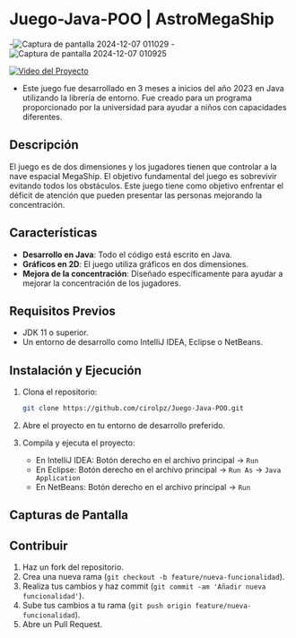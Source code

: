 # Juego-Java-POO | AstroMegaShip
-![Captura de pantalla 2024-12-07 011029](https://github.com/user-attachments/assets/3912102e-0560-4ada-a2da-47416ffb411a)
-![Captura de pantalla 2024-12-07 010925](https://github.com/user-attachments/assets/2eabb002-b483-488e-b487-bd0c7237b390)

  [![Video del Proyecto](https://img.youtube.com/vi/T1sufIcNDPY/maxresdefault.jpg)](https://youtu.be/watch?v=T1sufIcNDPY)

- Este juego fue desarrollado en 3 meses a inicios del año 2023 en Java utilizando la librería de entorno. Fue creado para un programa proporcionado por la universidad para ayudar a niños con capacidades diferentes.

## Descripción

El juego es de dos dimensiones y los jugadores tienen que controlar a la nave espacial MegaShip. El objetivo fundamental del juego es sobrevivir evitando todos los obstáculos. Este juego tiene como objetivo enfrentar el déficit de atención que pueden presentar las personas mejorando la concentración.

## Características

-   **Desarrollo en Java**: Todo el código está escrito en Java.
-   **Gráficos en 2D**: El juego utiliza gráficos en dos dimensiones.
-   **Mejora de la concentración**: Diseñado específicamente para ayudar a mejorar la concentración de los jugadores.

## Requisitos Previos

-   JDK 11 o superior.
-   Un entorno de desarrollo como IntelliJ IDEA, Eclipse o NetBeans.

## Instalación y Ejecución

1.  Clona el repositorio:
    
    ```bash
    git clone https://github.com/cirolpz/Juego-Java-POO.git
    
    ```
    
2.  Abre el proyecto en tu entorno de desarrollo preferido.
    
3.  Compila y ejecuta el proyecto:
    
    -   En IntelliJ IDEA: Botón derecho en el archivo principal ->  `Run`
    -   En Eclipse: Botón derecho en el archivo principal ->  `Run As`  ->  `Java Application`
    -   En NetBeans: Botón derecho en el archivo principal ->  `Run`

## Capturas de Pantalla

  

## Contribuir

1.  Haz un fork del repositorio.
2.  Crea una nueva rama (`git checkout -b feature/nueva-funcionalidad`).
3.  Realiza tus cambios y haz commit (`git commit -am 'Añadir nueva funcionalidad'`).
4.  Sube tus cambios a tu rama (`git push origin feature/nueva-funcionalidad`).
5.  Abre un Pull Request.

